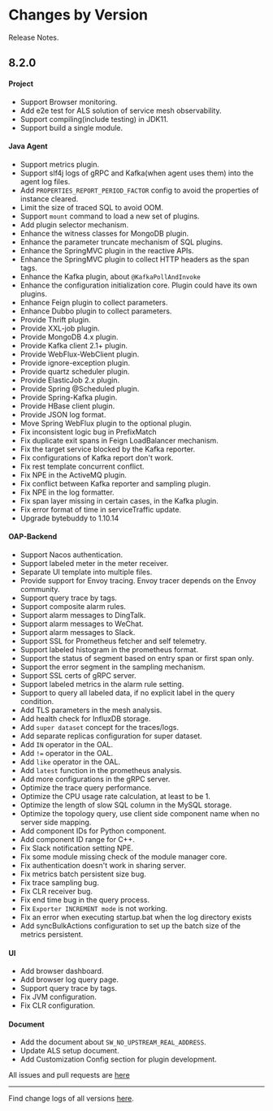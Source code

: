 Changes by Version
==================
Release Notes.

8.2.0
------------------
#### Project
* Support Browser monitoring.
* Add e2e test for ALS solution of service mesh observability.
* Support compiling(include testing) in JDK11.
* Support build a single module.

#### Java Agent
* Support metrics plugin.
* Support slf4j logs of gRPC and Kafka(when agent uses them) into the agent log files.
* Add `PROPERTIES_REPORT_PERIOD_FACTOR` config to avoid the properties of instance cleared.
* Limit the size of traced SQL to avoid OOM.
* Support `mount` command to load a new set of plugins.
* Add plugin selector mechanism.
* Enhance the witness classes for MongoDB plugin.
* Enhance the parameter truncate mechanism of SQL plugins.
* Enhance the SpringMVC plugin in the reactive APIs.
* Enhance the SpringMVC plugin to collect HTTP headers as the span tags.
* Enhance the Kafka plugin, about `@KafkaPollAndInvoke`
* Enhance the configuration initialization core. Plugin could have its own plugins.
* Enhance Feign plugin to collect parameters.
* Enhance Dubbo plugin to collect parameters.
* Provide Thrift plugin.
* Provide XXL-job plugin.
* Provide MongoDB 4.x plugin.
* Provide Kafka client 2.1+ plugin.
* Provide WebFlux-WebClient plugin.
* Provide ignore-exception plugin.
* Provide quartz scheduler plugin.
* Provide ElasticJob 2.x plugin.
* Provide Spring @Scheduled plugin.
* Provide Spring-Kafka plugin.
* Provide HBase client plugin.
* Provide JSON log format.
* Move Spring WebFlux plugin to the optional plugin.
* Fix inconsistent logic bug in PrefixMatch
* Fix duplicate exit spans in Feign LoadBalancer mechanism.
* Fix the target service blocked by the Kafka reporter.
* Fix configurations of Kafka report don't work.
* Fix rest template concurrent conflict.
* Fix NPE in the ActiveMQ plugin.
* Fix conflict between Kafka reporter and sampling plugin.
* Fix NPE in the log formatter.
* Fix span layer missing in certain cases, in the Kafka plugin.
* Fix error format of time in serviceTraffic update.
* Upgrade bytebuddy to 1.10.14

#### OAP-Backend
* Support Nacos authentication.
* Support labeled meter in the meter receiver.
* Separate UI template into multiple files.
* Provide support for Envoy tracing. Envoy tracer depends on the Envoy community.
* Support query trace by tags.
* Support composite alarm rules.
* Support alarm messages to DingTalk.
* Support alarm messages to WeChat.
* Support alarm messages to Slack.
* Support SSL for Prometheus fetcher and self telemetry.
* Support labeled histogram in the prometheus format.
* Support the status of segment based on entry span or first span only.
* Support the error segment in the sampling mechanism.
* Support SSL certs of gRPC server.
* Support labeled metrics in the alarm rule setting.
* Support to query all labeled data, if no explicit label in the query condition.
* Add TLS parameters in the mesh analysis.
* Add health check for InfluxDB storage.
* Add `super dataset` concept for the traces/logs.
* Add separate replicas configuration for super dataset.
* Add `IN` operator in the OAL.
* Add `!=` operator in the OAL.
* Add `like` operator in the OAL.
* Add `latest` function in the prometheus analysis.
* Add more configurations in the gRPC server. 
* Optimize the trace query performance.
* Optimize the CPU usage rate calculation, at least to be 1.
* Optimize the length of slow SQL column in the MySQL storage.
* Optimize the topology query, use client side component name when no server side mapping.
* Add component IDs for Python component.
* Add component ID range for C++.
* Fix Slack notification setting NPE.
* Fix some module missing check of the module manager core.
* Fix authentication doesn't work in sharing server.
* Fix metrics batch persistent size bug.
* Fix trace sampling bug.
* Fix CLR receiver bug.
* Fix end time bug in the query process.
* Fix `Exporter INCREMENT mode` is not working.
* Fix an error when executing startup.bat when the log directory exists
* Add syncBulkActions configuration to set up the batch size of the metrics persistent.

#### UI
* Add browser dashboard.
* Add browser log query page.
* Support query trace by tags.
* Fix JVM configuration.
* Fix CLR configuration.

#### Document
* Add the document about `SW_NO_UPSTREAM_REAL_ADDRESS`.
* Update ALS setup document.
* Add Customization Config section for plugin development.


All issues and pull requests are [here](https://github.com/apache/skywalking/milestone/56?closed=1)

------------------
Find change logs of all versions [here](changes).